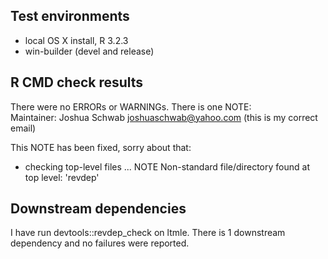 ## Test environments
* local OS X install, R 3.2.3
* win-builder (devel and release)

## R CMD check results
There were no ERRORs or WARNINGs. There is one NOTE:  
  Maintainer: Joshua Schwab <joshuaschwab@yahoo.com>
  (this is my correct email)
  
  
This NOTE has been fixed, sorry about that:
* checking top-level files ... NOTE
Non-standard file/directory found at top level:
  'revdep'


## Downstream dependencies
I have run devtools::revdep_check on ltmle. There is 1 downstream dependency and no failures were reported.

